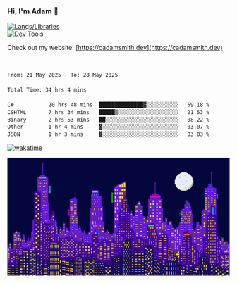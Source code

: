 ### Hi, I'm Adam 👋

[![Langs/Libraries](https://skillicons.dev/icons?i=cs,dotnet,js,css,html,sass,ts,jquery,bootstrap)](https://skillicons.dev)
<br/>
[![Dev Tools](https://skillicons.dev/icons?i=git,github,githubactions,visualstudio)](https://skillicons.dev)

Check out my website! [https://cadamsmith.dev](https://cadamsmith.dev)

<br/>

<!--START_SECTION:waka-->

```txt
From: 21 May 2025 - To: 28 May 2025

Total Time: 34 hrs 4 mins

C#           20 hrs 48 mins  ██████████████▓░░░░░░░░░░   59.18 %
CSHTML       7 hrs 34 mins   █████▒░░░░░░░░░░░░░░░░░░░   21.53 %
Binary       2 hrs 53 mins   ██░░░░░░░░░░░░░░░░░░░░░░░   08.22 %
Other        1 hr 4 mins     ▓░░░░░░░░░░░░░░░░░░░░░░░░   03.07 %
JSON         1 hr 3 mins     ▓░░░░░░░░░░░░░░░░░░░░░░░░   03.03 %
```

<!--END_SECTION:waka-->

[![wakatime](https://wakatime.com/badge/user/2234bda2-efd3-47c5-8724-79108edfe9aa.svg)](https://wakatime.com/@2234bda2-efd3-47c5-8724-79108edfe9aa)

![Pixelated city at night](./media/city.gif)
